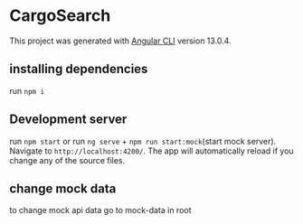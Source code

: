 # CargoSearch

This project was generated with [Angular CLI](https://github.com/angular/angular-cli) version 13.0.4.

## installing dependencies

run `npm i`

## Development server

run `npm start` or run `ng serve` + `npm run start:mock`(start mock server). Navigate to `http://localhost:4200/`. The app will automatically reload if you change any of the source files.

## change mock data

to change mock api data go to mock-data in root
